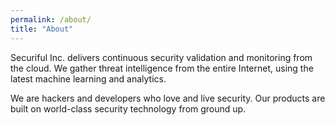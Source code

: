 ```yaml
---
permalink: /about/
title: "About"
---
```


Securiful Inc. delivers continuous security validation and monitoring from the cloud. We gather threat intelligence from the entire Internet, using the latest machine learning and analytics. 

We are hackers and developers who love and live security. Our products are built on world-class security technology from ground up.